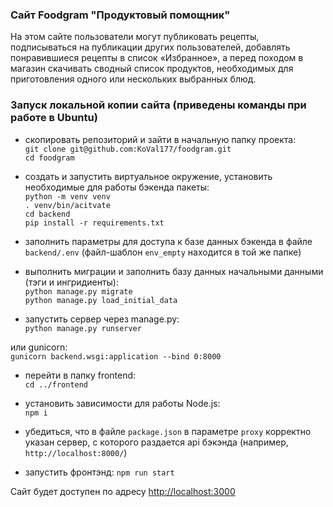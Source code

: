 ### Сайт Foodgram "Продуктовый помощник"
На этом сайте пользователи могут публиковать рецепты, подписываться на публикации других пользователей, добавлять понравившиеся рецепты в список «Избранное», а перед походом в магазин скачивать сводный список продуктов, необходимых для приготовления одного или нескольких выбранных блюд.  

### Запуск локальной копии сайта (приведены команды при работе в Ubuntu)
* скопировать репозиторий и зайти в начальную папку проекта:  
`git clone git@github.com:KoVal177/foodgram.git`  
`cd foodgram`  

* создать и запустить виртуальное окружение, установить необходимые для работы бэкенда пакеты:  
`python -m venv venv`  
`. venv/bin/acitvate`  
`cd backend`  
`pip install -r requirements.txt`  

* заполнить параметры для доступа к базе данных бэкенда в файле `backend/.env` (файл-шаблон `env_empty` находится в той же папке)  

* выполнить миграции и заполнить базу данных начальными данными (тэги и ингридиенты):  
`python manage.py migrate`  
`python manage.py load_initial_data`  

* запустить сервер через manage.py:  
`python manage.py runserver`  

или gunicorn:  
`gunicorn backend.wsgi:application --bind 0:8000`  

* перейти в папку frontend:  
`cd ../frontend`  

* установить зависимости для работы Node.js:  
`npm i`

* убедиться, что в файле `package.json` в параметре `proxy` корректно указан сервер, с которого раздается api бэкэнда (например, `http://localhost:8000/`)

* запустить фронтэнд:
`npm run start`

Сайт будет доступен по адресу <http://localhost:3000>
